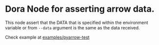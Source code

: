 # Dora Node for asserting arrow data.

This node assert that the DATA that is specified within the environment variable or from `--data` argument is the same as the data received.

Check example at [examples/pyarrow-test](examples/pyarrow-test)
